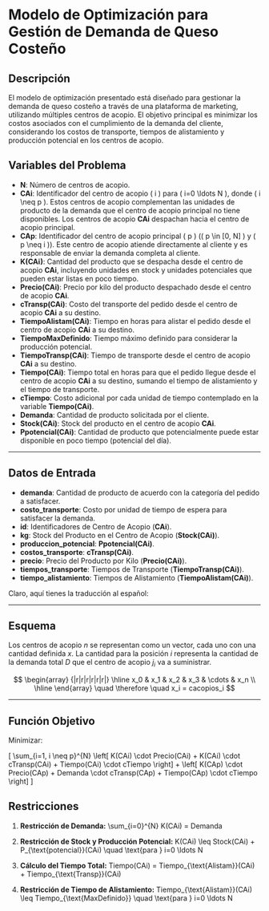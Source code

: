 # Modelo de Optimización para Gestión de Demanda de Queso Costeño

## Descripción

El modelo de optimización presentado está diseñado para gestionar la demanda de queso costeño a través de una plataforma de marketing, utilizando múltiples centros de acopio. El objetivo principal es minimizar los costos asociados con el cumplimiento de la demanda del cliente, considerando los costos de transporte, tiempos de alistamiento y producción potencial en los centros de acopio.

## Variables del Problema

- **N**: Número de centros de acopio.
- **CAi**: Identificador del centro de acopio \( i \) para \( i=0 \ldots N \), donde \( i \neq p \). Estos centros de acopio complementan las unidades de producto de la demanda que el centro de acopio principal no tiene disponibles. Los centros de acopio **CAi** despachan hacia el centro de acopio principal.
- **CAp**: Identificador del centro de acopio principal \( p \) (\( p \in [0, N] \) y \( p \neq i \)). Este centro de acopio atiende directamente al cliente y es responsable de enviar la demanda completa al cliente.
- **K(CAi)**: Cantidad del producto que se despacha desde el centro de acopio **CAi**, incluyendo unidades en stock y unidades potenciales que pueden estar listas en poco tiempo.
- **Precio(CAi)**: Precio por kilo del producto despachado desde el centro de acopio **CAi**.
- **cTransp(CAi)**: Costo del transporte del pedido desde el centro de acopio **CAi** a su destino.
- **TiempoAlistam(CAi)**: Tiempo en horas para alistar el pedido desde el centro de acopio **CAi** a su destino.
- **TiempoMaxDefinido**: Tiempo máximo definido para considerar la producción potencial.
- **TiempoTransp(CAi)**: Tiempo de transporte desde el centro de acopio **CAi** a su destino.
- **Tiempo(CAi)**: Tiempo total en horas para que el pedido llegue desde el centro de acopio **CAi** a su destino, sumando el tiempo de alistamiento y el tiempo de transporte.
- **cTiempo**: Costo adicional por cada unidad de tiempo contemplado en la variable **Tiempo(CAi)**.
- **Demanda**: Cantidad de producto solicitada por el cliente.
- **Stock(CAi)**: Stock del producto en el centro de acopio **CAi**.
- **Ppotencial(CAi)**: Cantidad de producto que potencialmente puede estar disponible en poco tiempo (potencial del día).
  
---

## Datos de Entrada

- **demanda**: Cantidad de producto de acuerdo con la categoría del pedido a satisfacer.
- **costo_transporte**: Costo por unidad de tiempo de espera para satisfacer la demanda.
- **id**: Identificadores de Centro de Acopio (**CAi**).
- **kg**: Stock del Producto en el Centro de Acopio (**Stock(CAi)**).
- **produccion_potencial**: **Ppotencial(CAi)**.
- **costos_transporte**: **cTransp(CAi)**.
- **precio**: Precio del Producto por Kilo (**Precio(CAi)**).
- **tiempos_transporte**: Tiempos de Transporte (**TiempoTransp(CAi)**).
- **tiempo_alistamiento**: Tiempos de Alistamiento (**TiempoAlistam(CAi)**).

Claro, aquí tienes la traducción al español:

---

## Esquema

Los centros de acopio $` n `$ se representan como un vector, cada uno con una cantidad definida $` x `$.
La cantidad para la posición $` i `$ representa la cantidad de la demanda total $` D `$ que el centro de acopio $` j_i `$ va a suministrar.

$$
\begin{array} {|r|r|r|r|r|r|}
    \hline x_0 & x_1 & x_2 & x_3 & \cdots & x_n \\
    \hline
\end{array}
\quad \therefore \quad x_i = cacopios_i
$$

---

## Función Objetivo

Minimizar:

\[
\sum_{i=1, i \neq p}^{N} \left[ K(CAi) \cdot Precio(CAi) + K(CAi) \cdot cTransp(CAi) + Tiempo(CAi) \cdot cTiempo \right] + \left[ K(CAp) \cdot Precio(CAp) + Demanda \cdot cTransp(CAp) + Tiempo(CAp) \cdot cTiempo \right]
\]

## Restricciones

1. **Restricción de Demanda:**
\sum_{i=0}^{N} K(CAi) = Demanda

2. **Restricción de Stock y Producción Potencial:**
K(CAi) \leq Stock(CAi) + P_{\text{potencial}}(CAi) \quad \text{para } i=0 \ldots N

3. **Cálculo del Tiempo Total:**
Tiempo(CAi) = Tiempo_{\text{Alistam}}(CAi) + Tiempo_{\text{Transp}}(CAi)

4. **Restricción de Tiempo de Alistamiento:**
Tiempo_{\text{Alistam}}(CAi) \leq Tiempo_{\text{MaxDefinido}} \quad \text{para } i=0 \ldots N



